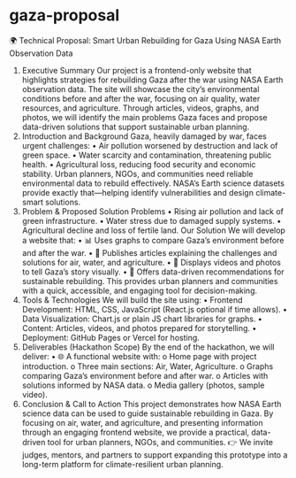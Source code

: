 # gaza-proposal
🌍 Technical Proposal: Smart Urban Rebuilding for Gaza Using NASA Earth Observation Data
1. Executive Summary
Our project is a frontend-only website that highlights strategies for rebuilding Gaza after the war using NASA Earth observation data. The site will showcase the city’s environmental conditions before and after the war, focusing on air quality, water resources, and agriculture. Through articles, videos, graphs, and photos, we will identify the main problems Gaza faces and propose data-driven solutions that support sustainable urban planning.
2. Introduction and Background
Gaza, heavily damaged by war, faces urgent challenges:
•	Air pollution worsened by destruction and lack of green space.
•	Water scarcity and contamination, threatening public health.
•	Agricultural loss, reducing food security and economic stability.
Urban planners, NGOs, and communities need reliable environmental data to rebuild effectively. NASA’s Earth science datasets provide exactly that—helping identify vulnerabilities and design climate-smart solutions.
3. Problem & Proposed Solution
Problems
•	Rising air pollution and lack of green infrastructure.
•	Water stress due to damaged supply systems.
•	Agricultural decline and loss of fertile land.
Our Solution
We will develop a website that:
•	📊 Uses graphs to compare Gaza’s environment before and after the war.
•	📖 Publishes articles explaining the challenges and solutions for air, water, and agriculture.
•	🎥 Displays videos and photos to tell Gaza’s story visually.
•	🌱 Offers data-driven recommendations for sustainable rebuilding.
This provides urban planners and communities with a quick, accessible, and engaging tool for decision-making.
4. Tools & Technologies
We will build the site using:
•	Frontend Development: HTML, CSS, JavaScript (React.js optional if time allows).
•	Data Visualization: Chart.js or plain JS chart libraries for graphs.
•	Content: Articles, videos, and photos prepared for storytelling.
•	Deployment: GitHub Pages or Vercel for hosting.
5. Deliverables (Hackathon Scope)
By the end of the hackathon, we will deliver:
•	🌐 A functional website with:
o	Home page with project introduction.
o	Three main sections: Air, Water, Agriculture.
o	Graphs comparing Gaza’s environment before and after war.
o	Articles with solutions informed by NASA data.
o	Media gallery (photos, sample video).
8. Conclusion & Call to Action
This project demonstrates how NASA Earth science data can be used to guide sustainable rebuilding in Gaza. By focusing on air, water, and agriculture, and presenting information through an engaging frontend website, we provide a practical, data-driven tool for urban planners, NGOs, and communities.
👉 We invite judges, mentors, and partners to support expanding this prototype into a long-term platform for climate-resilient urban planning.

